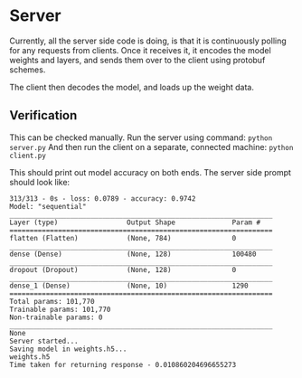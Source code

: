 # Server
Currently, all the server side code is doing, is that it is continuously polling for 
any requests from clients. Once it receives it, it encodes the model weights and layers, 
and sends them over to the client using protobuf schemes. 

The client then decodes the model, and loads up the weight data. 

## Verification
This can be checked manually. Run the server using command:
`python server.py`
And then run the client on a separate, connected machine:
`python client.py`

This should print out model accuracy on both ends. 
The server side prompt should look like:
```
313/313 - 0s - loss: 0.0789 - accuracy: 0.9742
Model: "sequential"
_________________________________________________________________
Layer (type)                 Output Shape              Param #   
=================================================================
flatten (Flatten)            (None, 784)               0         
_________________________________________________________________
dense (Dense)                (None, 128)               100480    
_________________________________________________________________
dropout (Dropout)            (None, 128)               0         
_________________________________________________________________
dense_1 (Dense)              (None, 10)                1290      
=================================================================
Total params: 101,770
Trainable params: 101,770
Non-trainable params: 0
_________________________________________________________________
None
Server started...
Saving model in weights.h5...
weights.h5
Time taken for returning response - 0.010860204696655273
```